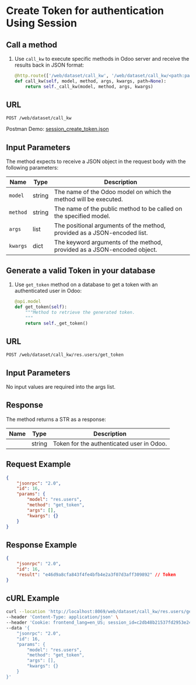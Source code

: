 Create Token for authentication Using Session
===========================================

Call a method
-------------

1. Use `call_kw` to execute specific methods in Odoo server and receive the results back in JSON format:

    ```python
    @http.route(['/web/dataset/call_kw', '/web/dataset/call_kw/<path:path>'], type='json', auth="user")
    def call_kw(self, model, method, args, kwargs, path=None):
        return self._call_kw(model, method, args, kwargs)
    ```


## URL

```
POST /web/dataset/call_kw
```

Postman Demo: [session_create_token.json](postman_collection.json)

## Input Parameters

The method expects to receive a JSON object in the request body with the following parameters:

| Name        | Type    | Description                                                                   |
|-------------|---------|-------------------------------------------------------------------------------|
| `model`     | string  | The name of the Odoo model on which the method will be executed.              |
| `method`    | string  | The name of the public method to be called on the specified model.            |
| `args`      | list    | The positional arguments of the method, provided as a JSON-encoded list.      |
| `kwargs`    | dict    | The keyword arguments of the method, provided as a JSON-encoded object.       |

Generate a valid Token in your database
-------------------------------------

1. Use `get_token` method on a database to get a token with an authenticated user in Odoo:

    ```python
    @api.model
    def get_token(self):
        """Method to retrieve the generated token.
        """
        return self._get_token()
    ```

## URL

```
POST /web/dataset/call_kw/res.users/get_token
```

## Input Parameters

No input values are required into the args list.

## Response

The method returns a STR as a response:

| Name                  | Type    | Description                                   |
|-----------------------|---------|-----------------------------------------------|
|                       | string  | Token for the authenticated user in Odoo.     |

## Request Example

```json
{
    "jsonrpc": "2.0",
    "id": 16,
    "params": {
        "model": "res.users",
        "method": "get_token",
        "args": [],
        "kwargs": {}
    }
}
```

## Response Example

```json
{
    "jsonrpc": "2.0",
    "id": 16,
    "result": "e46d9a8cfa843f4fe4bfb4e2a3f07d3aff309892" // Token
}
```

## cURL Example

```bash
curl --location 'http://localhost:8069/web/dataset/call_kw/res.users/get_token' \
--header 'Content-Type: application/json' \
--header 'Cookie: frontend_lang=en_US; session_id=c2db48b21537fd2953e249f6d7a56ebd0ba11ab3' \
--data '{
    "jsonrpc": "2.0",
    "id": 16,
    "params": {
        "model": "res.users",
        "method": "get_token",
        "args": [],
        "kwargs": {}
    }
}'
```
